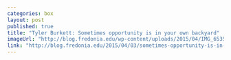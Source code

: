 ```yaml
---
categories: box
layout: post
published: true
title: "Tyler Burkett: Sometimes opportunity is in your own backyard"
imageUrl: "http://blog.fredonia.edu/wp-content/uploads/2015/04/IMG_6535.jpg"
link: "http://blog.fredonia.edu/2015/04/03/sometimes-opportunity-is-in-your-own-backyard/"
---
```


